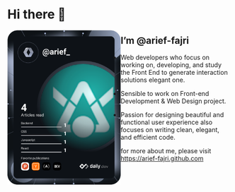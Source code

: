 # Hi there 👋

<div align="left">
  <a href="https://app.daily.dev/arief_" target="_blank">
    <img
      width="256"
      align="left"
      src="https://github.com/arief-fajri/arief-fajri/blob/main/devcard.svg"
         alt="arief-fajri"
    />
  </a>
  
</div>

## I’m @arief-fajri

   - Web developers who focus on working on, developing, and study the Front End to generate interaction solutions elegant one.
   
   - Sensible to work on Front-end Development & Web Design project.
   
   - Passion for designing beautiful and functional user experience also focuses on writing clean, elegant, and efficient code.

for more about me, please visit https://arief-fajri.github.com
